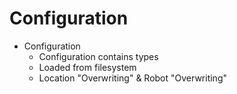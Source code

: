 # Configuration

- Configuration
    - Configuration contains types
    - Loaded from filesystem
    - Location "Overwriting" & Robot "Overwriting"
